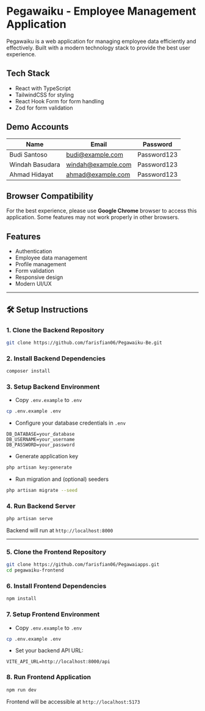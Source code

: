 # Pegawaiku - Employee Management Application

Pegawaiku is a web application for managing employee data efficiently and effectively. Built with a modern technology stack to provide the best user experience.

## Tech Stack

- React with TypeScript
- TailwindCSS for styling
- React Hook Form for form handling
- Zod for form validation

## Demo Accounts

| Name            | Email              | Password    |
| --------------- | ------------------ | ----------- |
| Budi Santoso    | budi@example.com   | Password123 |
| Windah Basudara | windah@example.com | Password123 |
| Ahmad Hidayat   | ahmad@example.com  | Password123 |

## Browser Compatibility

For the best experience, please use **Google Chrome** browser to access this application. Some features may not work properly in other browsers.

## Features

- Authentication
- Employee data management
- Profile management
- Form validation
- Responsive design
- Modern UI/UX

---

## 🛠️ Setup Instructions

### 1. Clone the Backend Repository

```bash
git clone https://github.com/farisfian06/Pegawaiku-Be.git
```

### 2. Install Backend Dependencies

```bash
composer install
```

### 3. Setup Backend Environment

- Copy `.env.example` to `.env`

```bash
cp .env.example .env
```

- Configure your database credentials in `.env`

```env
DB_DATABASE=your_database
DB_USERNAME=your_username
DB_PASSWORD=your_password
```

- Generate application key

```bash
php artisan key:generate
```

- Run migration and (optional) seeders

```bash
php artisan migrate --seed
```

### 4. Run Backend Server

```bash
php artisan serve
```

Backend will run at `http://localhost:8000`

---

### 5. Clone the Frontend Repository

```bash
git clone https://github.com/farisfian06/Pegawaiapps.git
cd pegawaiku-frontend
```

### 6. Install Frontend Dependencies

```bash
npm install
```

### 7. Setup Frontend Environment

- Copy `.env.example` to `.env`

```bash
cp .env.example .env
```

- Set your backend API URL:

```env
VITE_API_URL=http://localhost:8000/api
```

### 8. Run Frontend Application

```bash
npm run dev
```

Frontend will be accessible at `http://localhost:5173`
